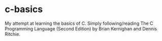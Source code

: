 # c-basics
My attempt at learning the basics of C.
Simply following/reading The C Programming Language (Second Edition) by Brian Kernighan and Dennis Ritchie.

